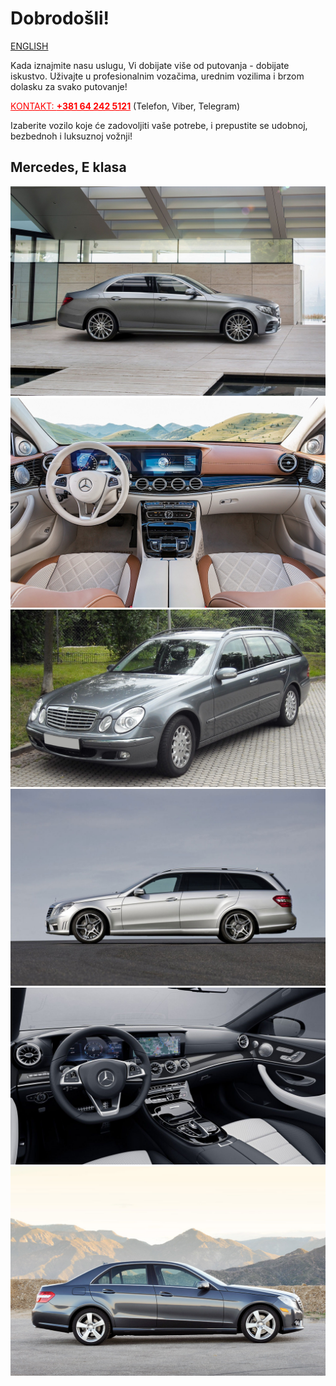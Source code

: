 # Dobrodošli!

[ENGLISH](/en)

Kada iznajmite nasu uslugu, Vi dobijate više od putovanja - dobijate iskustvo.
Uživajte u profesionalnim vozačima, urednim vozilima i brzom dolasku za svako putovanje!

<a href="tel:+381642425121" style="color:red">KONTAKT: <strong>+381 64 242 5121</strong></a> (Telefon, Viber, Telegram)

Izaberite vozilo koje će zadovoljiti vaše potrebe, i prepustite se udobnoj, bezbednoh i luksuznoj vožnji!

## Mercedes, E klasa

![](images/001.jpg)
![](images/002.jpeg)
![](images/003.jpg)
![](images/004.jpg)
![](images/005.jpg)
![](images/006.jpg)